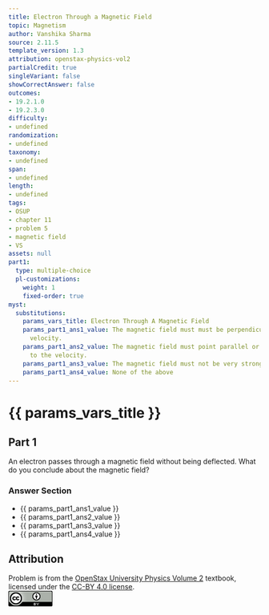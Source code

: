 ```yaml
---
title: Electron Through a Magnetic Field
topic: Magnetism
author: Vanshika Sharma
source: 2.11.5
template_version: 1.3
attribution: openstax-physics-vol2
partialCredit: true
singleVariant: false
showCorrectAnswer: false
outcomes:
- 19.2.1.0
- 19.2.3.0
difficulty:
- undefined
randomization:
- undefined
taxonomy:
- undefined
span:
- undefined
length:
- undefined
tags:
- OSUP
- chapter 11
- problem 5
- magnetic field
- VS
assets: null
part1:
  type: multiple-choice
  pl-customizations:
    weight: 1
    fixed-order: true
myst:
  substitutions:
    params_vars_title: Electron Through A Magnetic Field
    params_part1_ans1_value: The magnetic field must must be perpendicular to the
      velocity.
    params_part1_ans2_value: The magnetic field must point parallel or anti-parallel
      to the velocity.
    params_part1_ans3_value: The magnetic field must not be very strong
    params_part1_ans4_value: None of the above
---
```

# {{ params_vars_title }}

## Part 1

An electron passes through a magnetic field without being deflected. What do you conclude about the magnetic field?

### Answer Section

- {{ params_part1_ans1_value }}
- {{ params_part1_ans2_value }}
- {{ params_part1_ans3_value }}
- {{ params_part1_ans4_value }}

## Attribution

Problem is from the [OpenStax University Physics Volume 2](https://openstax.org/details/books/university-physics-volume-2) textbook, licensed under the [CC-BY 4.0 license](https://creativecommons.org/licenses/by/4.0/).<br>![Image representing the Creative Commons 4.0 BY license.](https://raw.githubusercontent.com/firasm/bits/master/by.png)